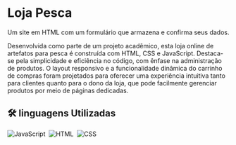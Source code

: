 <h1>Loja Pesca</h1>
Um site em HTML com um formulário que armazena e confirma seus dados.

Desenvolvida como parte de um projeto acadêmico, esta loja online de artefatos para pesca é construída com HTML, CSS e JavaScript. Destaca-se pela simplicidade e eficiência no código, com ênfase na administração de produtos. O layout responsivo e a funcionalidade dinâmica do carrinho de compras foram projetados para oferecer uma experiência intuitiva tanto para clientes quanto para o dono da loja, que pode facilmente gerenciar produtos por meio de páginas dedicadas.

## 🛠 linguagens Utilizadas
![JavaScript](https://img.shields.io/badge/-JavaScript-05122A?style=flat&logo=javascript)&nbsp;
![HTML](https://img.shields.io/badge/-HTML-05122A?style=flat&logo=HTML5)&nbsp;
![CSS](https://img.shields.io/badge/-CSS-05122A?style=flat&logo=CSS3&logoColor=1572B6)&nbsp;

